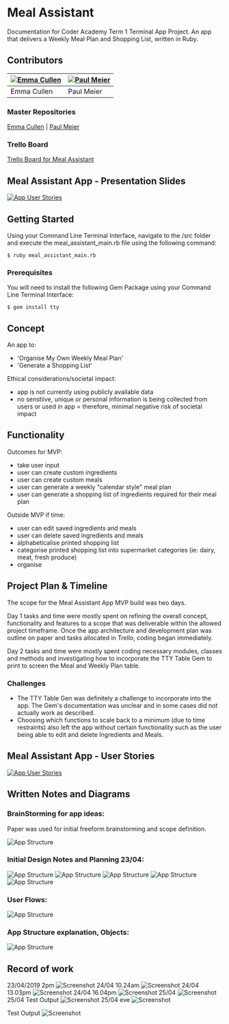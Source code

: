 
# Meal Assistant

Documentation for Coder Academy Term 1 Terminal App Project.
An app that delivers a Weekly Meal Plan and Shopping List, written in Ruby.

## Contributors
|[![Emma Cullen](/assets/emma-cullen-70px-70px.jpg)](https://github.com/mcbadger88) | [![Paul Meier](/assets/paul-meier-70px-70px.jpg)](https://github.com/fiterr-paul) |
|-----------|-----------|
| Emma Cullen | Paul Meier |

### Master Repositories
[Emma Cullen](https://github.com/mcbadger88/meal-assistant-terminal-app) | [Paul Meier](https://github.com/fiterr-paul/meal-assistant)

### Trello Board
[Trello Board for Meal Assistant](https://trello.com/b/MsyY1CRu/meal-assistant-app)

## Meal Assistant App - Presentation Slides
[![App User Stories](/assets/icon-pdf.png)](/ppt/meal_assistant.pdf)

## Getting Started

Using your Command Line Terminal Interface, navigate to the /src folder and execute the meal_assistant_main.rb file using the following command: 

```
$ ruby meal_assistant_main.rb
```

### Prerequisites

You will need to install the following Gem Package using your Command Line Terminal Interface: 

```
$ gem install tty
```


## Concept
An app to: 
- 'Organise My Own Weekly Meal Plan'
- 'Generate a Shopping List'

Ethical considerations/societal impact:
- app is not currently using publicly available data
- no senstiive, unique or personal information is being collected from users or used in app
= therefore, minimal negative risk of societal impact


## Functionality
Outcomes for MVP:
- take user input
- user can create custom ingredients
- user can create custom meals
- user can generate a weekly "calendar style" meal plan
- user can generate a shopping list of ingredients required for their meal plan
  
Outside MVP if time: 
- user can edit saved ingredients and meals
- user can delete saved ingredients and meals
- alphabeticalise printed shopping list
- categorise printed shopping list into supermarket categories (ie: dairy, meat, fresh produce)
- organise 


## Project Plan & Timeline
The scope for the Meal Assistant App MVP build was two days.

Day 1 tasks and time were mostly spent on refining the overall concept, functionality and features to a scope that was deliverable within the allowed project timeframe. Once the app architecture and development plan was outline on paper and tasks allocated in Trello, coding began immediately.

Day 2 tasks and time were mostly spent coding necessary modules, classes and methods and investigating how to incorporate the TTY Table Gem to print to screen the Meal and Weekly Plan table.

### Challenges
- The TTY Table Gen was definitely a challenge to incorporate into the app. The Gem's documentation was unclear and in some cases did not actually work as described.
- Choosing which functions to scale back to a minimum (due to time restraints) also left the app without certain functionality such as the user being able to edit and delete Ingredients and Meals.


## Meal Assistant App - User Stories
[![App User Stories](/assets/icon-pdf.png)](/docs/user-stories.pdf)


## Written Notes and Diagrams

### BrainStorming for app ideas:
Paper was used for initial freeform brainstorming and scope definition.

![App Structure](/docs/IMG_0506.jpg)

### Initial Design Notes and Planning 23/04:
![App Structure](/docs/IMG_0501.jpg)
![App Structure](/docs/IMG_0503.jpg)
![App Structure](/docs/IMG_0504.jpg)
![App Structure](/docs/IMG_0505.jpg)
![App Structure](/docs/IMG_1706.jpeg)

### User Flows:
![App Structure](/docs/IMG_0507.jpg)

### App Structure explanation, Objects:
![App Structure](/docs/IMG_0509.jpg)

## Record of work
23/04/2019 2pm 
![Screenshot](/docs/screenshot23.04.2019.png)
24/04 10.24am
![Screenshot](/docs/screenshot2019.04.24.png)
24/04 13.03pm
![Screenshot](/docs/Screenshot2019.04.24.pm.png)
24/04 16.04pm
![Screenshot](/docs/Screenshot2019.04.24.latepm.png)
25/04 
![Screenshot](/docs/Screenshot2019.04.25.png)
25/04 Test Output
![Screenshot](/docs/Screenshot2019.04.25.code.bug.png)
25/04 eve
![Screenshot](/docs/Screenshot2019.04.25eve.png)

Test Output
![Screenshot](/docs/TestOutput.png)
